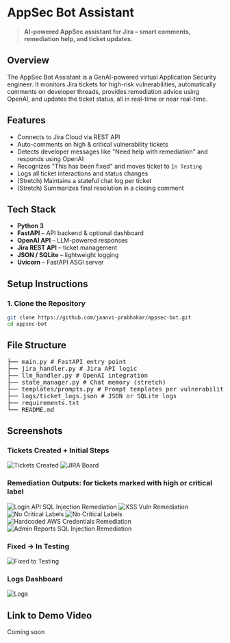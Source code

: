 # AppSec Bot Assistant

> **AI-powered AppSec assistant for Jira – smart comments, remediation help, and ticket updates.**

## Overview

The AppSec Bot Assistant is a GenAI-powered virtual Application Security engineer. It monitors Jira tickets for high-risk vulnerabilities, automatically comments on developer threads, provides remediation advice using OpenAI, and updates the ticket status, all in real-time or near real-time.

## Features

- Connects to Jira Cloud via REST API
- Auto-comments on high & critical vulnerability tickets
- Detects developer messages like "Need help with remediation" and responds using OpenAI
- Recognizes "This has been fixed" and moves ticket to `In Testing`
- Logs all ticket interactions and status changes
- (Stretch) Maintains a stateful chat log per ticket
- (Stretch) Summarizes final resolution in a closing comment

## Tech Stack

- **Python 3**
- **FastAPI** – API backend & optional dashboard
- **OpenAI API** – LLM-powered responses
- **Jira REST API** – ticket management
- **JSON / SQLite** – lightweight logging
- **Uvicorn** – FastAPI ASGI server

## Setup Instructions

### 1. Clone the Repository

```bash
git clone https://github.com/jaanvi-prabhakar/appsec-bot.git
cd appsec-bot
```

## File Structure

<pre>
├── main.py # FastAPI entry point
├── jira_handler.py # Jira API logic
├── llm_handler.py # OpenAI integration
├── state_manager.py # Chat memory (stretch)
├── templates/prompts.py # Prompt templates per vulnerability
├── logs/ticket_logs.json # JSON or SQLite logs
├── requirements.txt
└── README.md
</pre>

## Screenshots

### Tickets Created + Initial Steps

![Tickets Created](outputs/tickets_created.png)
![JIRA Board](outputs/JIRA_board.png)

### Remediation Outputs: for tickets marked with high or critical label

![Login API SQL Injection Remediation](outputs/login_sql_injection_remediation.png)
![XSS Vuln Remediation](outputs/xss_vuln_remediation.png)
![No Critical Labels](outputs/debugging/no_trigger_label.png)
![No Critical Labels](outputs/debugging/no_trigger_label_2.png)
![Hardcoded AWS Credentials Remediation](outputs/hardcoded_creds_remediation.png)
![Admin Reports SQL Injection Remediation](outputs/admin_reports_sql_injection_remediation.png)

### Fixed → In Testing

![Fixed to Testing](outputs/fixed_ticket_moved_to_testing.png)

### Logs Dashboard

![Logs](outputs/logging_web_dashboard.png)

## Link to Demo Video

Coming soon
